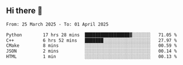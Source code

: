 ## Hi there 👋

<!--
**Bojupi/Bojupi** is a ✨ _special_ ✨ repository because its `README.md` (this file) appears on your GitHub profile.

Here are some ideas to get you started:

- 🔭 I’m currently working on ...
- 🌱 I’m currently learning ...
- 👯 I’m looking to collaborate on ...
- 🤔 I’m looking for help with ...
- 💬 Ask me about ...
- 📫 How to reach me: ...
- 😄 Pronouns: ...
- ⚡ Fun fact: ...
-->

<!--START_SECTION:waka-->

```txt
From: 25 March 2025 - To: 01 April 2025

Python        17 hrs 28 mins  █████████████████▓░░░░░░░   71.05 %
C++           6 hrs 52 mins   ███████░░░░░░░░░░░░░░░░░░   27.97 %
CMake         8 mins          ░░░░░░░░░░░░░░░░░░░░░░░░░   00.59 %
JSON          2 mins          ░░░░░░░░░░░░░░░░░░░░░░░░░   00.14 %
HTML          1 min           ░░░░░░░░░░░░░░░░░░░░░░░░░   00.13 %
```

<!--END_SECTION:waka-->
